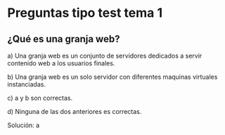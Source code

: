 # Preguntas tipo test tema 1
## ¿Qué es una granja web?
a) Una granja web es un conjunto de servidores dedicados a
servir contenido web a los usuarios finales. 

b) Una granja web es un solo servidor con diferentes maquinas virtuales instanciadas.

c) a y b son correctas.

d) Ninguna de las dos anteriores es correctas.

Solución: a

